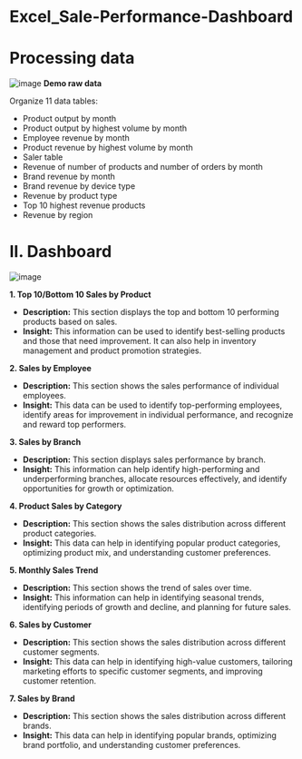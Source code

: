 # Excel_Sale-Performance-Dashboard
# Processing data
![image](https://github.com/user-attachments/assets/e3d60501-fc46-46d2-8bc8-d634f30098f2)
**Demo raw data**

Organize 11 data tables:
- Product output by month
- Product output by highest volume by month
- Employee revenue by month
- Product revenue by highest volume by month
- Saler table
- Revenue of number of products and number of orders by month
- Brand revenue by month
- Brand revenue by device type
- Revenue by product type
- Top 10 highest revenue products
- Revenue by region



# II. Dashboard
![image](https://github.com/user-attachments/assets/84a634df-2ca8-4878-9367-051604208549)


**1. Top 10/Bottom 10 Sales by Product**

* **Description:** This section displays the top and bottom 10 performing products based on sales.
* **Insight:** This information can be used to identify best-selling products and those that need improvement. It can also help in inventory management and product promotion strategies.

**2. Sales by Employee**

* **Description:** This section shows the sales performance of individual employees.
* **Insight:** This data can be used to identify top-performing employees, identify areas for improvement in individual performance, and recognize and reward top performers.

**3. Sales by Branch**

* **Description:** This section displays sales performance by branch.
* **Insight:** This information can help identify high-performing and underperforming branches, allocate resources effectively, and identify opportunities for growth or optimization.

**4. Product Sales by Category**

* **Description:** This section shows the sales distribution across different product categories.
* **Insight:** This data can help in identifying popular product categories, optimizing product mix, and understanding customer preferences.

**5. Monthly Sales Trend**

* **Description:** This section shows the trend of sales over time.
* **Insight:** This information can help in identifying seasonal trends, identifying periods of growth and decline, and planning for future sales.

**6. Sales by Customer**

* **Description:** This section shows the sales distribution across different customer segments.
* **Insight:** This data can help in identifying high-value customers, tailoring marketing efforts to specific customer segments, and improving customer retention.

**7. Sales by Brand**

* **Description:** This section shows the sales distribution across different brands.
* **Insight:** This data can help in identifying popular brands, optimizing brand portfolio, and understanding customer preferences.

